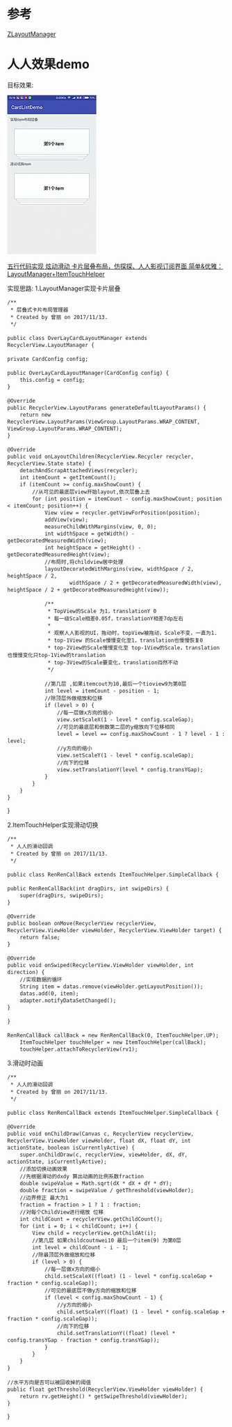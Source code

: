 #  参考

[ZLayoutManager](https://github.com/mcxtzhang/ZLayoutManager)

# 人人效果demo #
目标效果:

![](/imgs/cardDemo.gif)

[五行代码实现 炫动滑动 卡片层叠布局，仿探探、人人影视订阅界面 简单&优雅：LayoutManager+ItemTouchHelper](https://blog.csdn.net/zxt0601/article/details/53730908)


实现思路:
1.LayoutManager实现卡片层叠

    /**
	 * 层叠式卡片布局管理器
	 * Created by 曾丽 on 2017/11/13.
	 */
	
	public class OverLayCardLayoutManager extends RecyclerView.LayoutManager {

    private CardConfig config;

    public OverLayCardLayoutManager(CardConfig config) {
        this.config = config;
    }

    @Override
    public RecyclerView.LayoutParams generateDefaultLayoutParams() {
        return new RecyclerView.LayoutParams(ViewGroup.LayoutParams.WRAP_CONTENT, ViewGroup.LayoutParams.WRAP_CONTENT);
    }

    @Override
    public void onLayoutChildren(RecyclerView.Recycler recycler, RecyclerView.State state) {
        detachAndScrapAttachedViews(recycler);
        int itemCount = getItemCount();
        if (itemCount >= config.maxShowCount) {
            //从可见的最底层view开始layout,依次层叠上去
            for (int position = itemCount - config.maxShowCount; position < itemCount; position++) {
                View view = recycler.getViewForPosition(position);
                addView(view);
                measureChildWithMargins(view, 0, 0);
                int widthSpace = getWidth() - getDecoratedMeasuredWidth(view);
                int heightSpace = getHeight() - getDecoratedMeasuredHeight(view);
                //布局时,将childview居中处理
                layoutDecoratedWithMargins(view, widthSpace / 2, heightSpace / 2,
                        widthSpace / 2 + getDecoratedMeasuredWidth(view), heightSpace / 2 + getDecoratedMeasuredHeight(view));

                /**
                 * TopView的Scale 为1，translationY 0
                 * 每一级Scale相差0.05f，translationY相差7dp左右
                 *
                 * 观察人人影视的UI，拖动时，topView被拖动，Scale不变，一直为1.
                 * top-1View 的Scale慢慢变化至1，translation也慢慢恢复0
                 * top-2View的Scale慢慢变化至 top-1View的Scale，translation 也慢慢变化只top-1View的translation
                 * top-3View的Scale要变化，translation岿然不动
                 */

                //第几层 ,如果itemcout为10,最后一个tioview9为第0层
                int level = itemCount - position - 1;
                //除顶层外做缩放和位移
                if (level > 0) {
                    //每一层做x方向的缩小
                    view.setScaleX(1 - level * config.scaleGap);
                    //可见的最底层和倒数第二层的y缩放向下位移相同
                    level = level == config.maxShowCount - 1 ? level - 1 : level;
                    //y方向的缩小
                    view.setScaleY(1 - level * config.scaleGap);
                    //向下的位移
                    view.setTranslationY(level * config.transYGap);
                }
            }
        }
    }
}

2.ItemTouchHelper实现滑动切换

    /**
	 * 人人的滑动回调
	 * Created by 曾丽 on 2017/11/13.
	 */
	
	public class RenRenCallBack extends ItemTouchHelper.SimpleCallback {

    public RenRenCallBack(int dragDirs, int swipeDirs) {
        super(dragDirs, swipeDirs);
    }

    @Override
    public boolean onMove(RecyclerView recyclerView, RecyclerView.ViewHolder viewHolder, RecyclerView.ViewHolder target) {
        return false;
    }

    @Override
    public void onSwiped(RecyclerView.ViewHolder viewHolder, int direction) {
        //实现数据的循环
        String item = datas.remove(viewHolder.getLayoutPosition());
        datas.add(0, item);
        adapter.notifyDataSetChanged();
    }

	}

	RenRenCallBack callBack = new RenRenCallBack(0, ItemTouchHelper.UP);
        ItemTouchHelper touchHelper = new ItemTouchHelper(callBack);
        touchHelper.attachToRecyclerView(rv1);

3.滑动时动画

	/**
	 * 人人的滑动回调
	 * Created by 曾丽 on 2017/11/13.
	 */
	
	public class RenRenCallBack extends ItemTouchHelper.SimpleCallback {

    @Override
    public void onChildDraw(Canvas c, RecyclerView recyclerView, RecyclerView.ViewHolder viewHolder, float dX, float dY, int actionState, boolean isCurrentlyActive) {
        super.onChildDraw(c, recyclerView, viewHolder, dX, dY, actionState, isCurrentlyActive);
        //添加切换动画效果
        //先根据滑动的dxdy 算出动画的比例系数fraction
        double swipeValue = Math.sqrt(dX * dX + dY * dY);
        double fraction = swipeValue / getThreshold(viewHolder);
        //边界修正 最大为1
        fraction = fraction > 1 ? 1 : fraction;
        //对每个ChildView进行缩放 位移
        int childCount = recyclerView.getChildCount();
        for (int i = 0; i < childCount; i++) {
            View child = recyclerView.getChildAt(i);
            //第几层 如果childcoutnwei10 最后一个item(9) 为第0层
            int level = childCount - i - 1;
            //除最顶层外做缩放和位移
            if (level > 0) {
                //每一层做x方向的缩小
                child.setScaleX((float) (1 - level * config.scaleGap + fraction * config.scaleGap));
                //可见的最底层不做y方向的缩放和位移
                if (level < config.maxShowCount - 1) {
                    //y方向的缩小
                    child.setScaleY((float) (1 - level * config.scaleGap + fraction * config.scaleGap));
                    //向下的位移
                    child.setTranslationY((float) (level * config.transYGap - fraction * config.transYGap));
                }
            }
        }
    }

    //水平方向是否可以被回收掉的阈值
    public float getThreshold(RecyclerView.ViewHolder viewHolder) {
        return rv.getHeight() * getSwipeThreshold(viewHolder);
    }

}